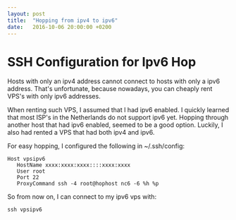 ```yaml
---
layout: post
title:  "Hopping from ipv4 to ipv6"
date:   2016-10-06 20:00:00 +0200
---
```

# SSH Configuration for Ipv6 Hop

Hosts with only an ipv4 address cannot connect to hosts with only a ipv6 address. That's unfortunate, because nowadays, you can cheaply rent VPS's with only ipv6 addresses.

When renting such VPS, I assumed that I had ipv6 enabled. I quickly learned that most ISP's in the Netherlands do not support ipv6 yet. Hopping through another host that had ipv6 enabled, seemed to be a good option. Luckily, I also had rented a VPS that had both ipv4 and ipv6.


For easy hopping, I configured the following in ~/.ssh/config:  


```
Host vpsipv6
   HostName xxxx:xxxx:xxxx::::xxxx:xxxx
   User root
   Port 22
   ProxyCommand ssh -4 root@hophost nc6 -6 %h %p
```



So from now on, I can connect to my ipv6 vps with:
```
ssh vpsipv6
```
